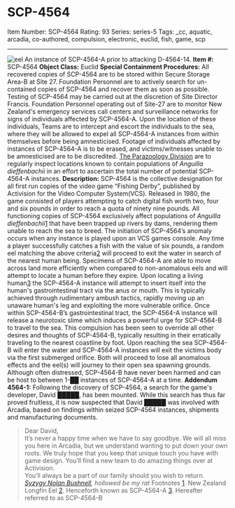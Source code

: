 # SCP-4564
Item Number: SCP-4564
Rating: 93
Series: series-5
Tags: _cc, aquatic, arcadia, co-authored, compulsion, electronic, euclid, fish, game, scp

---

![eel](http://scp-sandbox-3.wdfiles.com/local--files/balths-sandbox/eel)
An instance of SCP-4564-A prior to attacking D-4564-14.
**Item #:** SCP-4564
**Object Class:** Euclid
**Special Containment Procedures:** All recovered copies of SCP-4564 are to be stored within Secure Storage Area-B at Site 27. Foundation Personnel are to actively search for un-contained copies of SCP-4564 and recover them as soon as possible. Testing of SCP-4564 may be carried out at the discretion of Site Director Francis.
Foundation Personnel operating out of Site-27 are to monitor New Zealand's emergency services call centers and surveillance networks for signs of individuals affected by SCP-4564-A. Upon the location of these individuals, Teams are to intercept and escort the individuals to the sea, where they will be allowed to expel all SCP-4564-A instances from within themselves before being amnesticised. Footage of individuals affected by instances of SCP-4564-A is to be erased, and victims/witnesses unable to be amnesticised are to be discredited.
[The Parazoology Division](/scp-2584) are to regularly inspect locations known to contain populations of _Anguilla dieffenbachii_ in an effort to ascertain the total number of potential SCP-4564-A instances.
**Description:** SCP-4564 is the collective designation for all first run copies of the video game “Fishing Derby”, published by Activision for the Video Computer System(VCS). Released in 1980, the game consisted of players attempting to catch digital fish worth two, four and six pounds in order to reach a quota of ninety nine pounds.
All functioning copies of SCP-4564 exclusively affect populations of _Anguilla dieffenbachii_[1](javascript:;) that have been trapped up rivers by dams, rendering them unable to reach the sea to breed. The initiation of SCP-4564’s anomaly occurs when any instance is played upon an VCS games console. Any time a player successfully catches a fish with the value of six pounds, a random eel matching the above criteria[2](javascript:;) will proceed to exit the water in search of the nearest human being. Specimens of SCP-4564-A are able to move across land more efficiently when compared to non-anomalous eels and will attempt to locate a human before they expire.
Upon locating a living human[3](javascript:;) the SCP-4564-A instance will attempt to insert itself into the human's gastrointestinal tract via the anus or mouth. This is typically achieved through rudimentary ambush tactics, rapidly moving up an unaware human's leg and exploiting the more vulnerable orifice. Once within SCP-4564-B’s gastrointestinal tract, the SCP-4564-A instance will release a neurotoxic slime which induces a powerful urge for SCP-4564-B to travel to the sea. This compulsion has been seen to override all other desires and thoughts of SCP-4564-B, typically resulting in their erratically traveling to the nearest coastline by foot.
Upon reaching the sea SCP-4564-B will enter the water and SCP-4564-A instances will exit the victims body via the first submerged orifice. Both will proceed to lose all anomalous effects and the eel(s) will journey to their open sea spawning grounds. Although often distressed, SCP-4564-B have never been harmed and can be host to between 1-██ instances of SCP-4564-A at a time.
**Addendum 4564-1:** Following the discovery of SCP-4564, a search for the game's developer, David █████, has been mounted. While this search has thus far proved fruitless, it is now suspected that David █████ was involved with Arcadia, based on findings within seized SCP-4564 instances, shipments and manufacturing documents.
> Dear David,  
>  It’s never a happy time when we have to say goodbye. We will all miss you here in Arcadia, but we understand wanting to put down your own roots. We truly hope that you keep that unique touch you have with game design. You’ll find a new team to do amazing things over at Activision.  
>  You’ll always be a part of our family should you wish to return.  
>  _[Syzygy Nolan Bushnell](/arcadia-hub), hollowed be my rat_
Footnotes
[1](javascript:;). New Zealand Longfin Eel
[2](javascript:;). Henceforth known as SCP-4564-A
[3](javascript:;). Hereafter referred to as SCP-4564-B